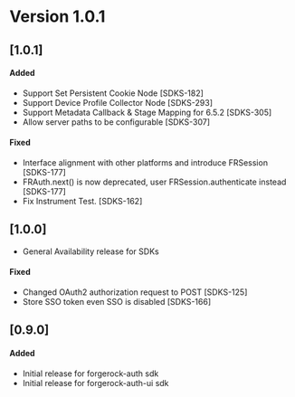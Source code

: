 # Version 1.0.1

## [1.0.1]

#### Added
- Support Set Persistent Cookie Node [SDKS-182]
- Support Device Profile Collector Node [SDKS-293]
- Support Metadata Callback & Stage Mapping for 6.5.2 [SDKS-305]
- Allow server paths to be configurable [SDKS-307]

#### Fixed
- Interface alignment with other platforms and introduce FRSession [SDKS-177]
- FRAuth.next() is now deprecated, user FRSession.authenticate instead [SDKS-177] 
- Fix Instrument Test. [SDKS-162]

## [1.0.0]
- General Availability release for SDKs

#### Fixed
- Changed OAuth2 authorization request to POST [SDKS-125]
- Store SSO token even SSO is disabled [SDKS-166]

## [0.9.0]

#### Added
- Initial release for forgerock-auth sdk
- Initial release for forgerock-auth-ui sdk
